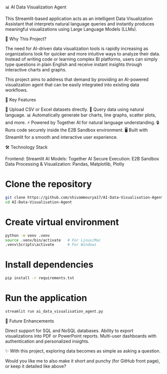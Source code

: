 📊 AI Data Visualization Agent

This Streamlit-based application acts as an intelligent Data Visualization Assistant that interprets natural language queries and instantly produces meaningful visualizations using Large Language Models (LLMs).

🌟 Why This Project?

The need for AI-driven data visualization tools is rapidly increasing as organizations look for quicker and more intuitive ways to analyze their data. Instead of writing code or learning complex BI platforms, users can simply type questions in plain English and receive instant insights through interactive charts and graphs.

This project aims to address that demand by providing an AI-powered visualization agent that can be easily integrated into existing data workflows.

🚀 Key Features

📂 Upload CSV or Excel datasets directly.
💬 Query data using natural language.
📊 Automatically generate bar charts, line graphs, scatter plots, and more.
⚡ Powered by Together AI for natural language understanding.
🔒 Runs code securely inside the E2B Sandbox environment.
🖥️ Built with Streamlit for a smooth and interactive user experience.

🛠️ Technology Stack

Frontend: Streamlit
AI Models: Together AI
Secure Execution: E2B Sandbox
Data Processing & Visualization: Pandas, Matplotlib, Plotly


# Clone the repository
```sh
git clone https://github.com/shivammourya17/AI-Data-Visualisation-Agent.git
cd AI-Data-Visualisation-Agent
```

# Create virtual environment
```sh
python -m venv .venv
source .venv/bin/activate   # For Linux/Mac
.venv\Scripts\activate      # For Windows
```

# Install dependencies
```sh
pip install -r requirements.txt
```

# Run the application
```sh
streamlit run ai_data_visualisation_agent.py
```

📌 Future Enhancements

Direct support for SQL and NoSQL databases.
Ability to export visualizations into PDF or PowerPoint reports.
Multi-user dashboards with authentication and personalized insights.

✨ With this project, exploring data becomes as simple as asking a question.

Would you like me to also make it short and punchy (for GitHub front page), or keep it detailed like above?
